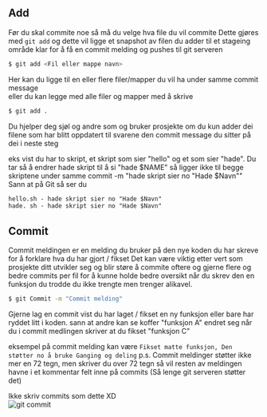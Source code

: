 ## Add

Før du skal commite noe så må du velge hva file du vil commite
Dette gjøres med `git add`
og dette vil ligge et snapshot av filen du adder til et stageing område klar for å få en commit melding og pushes til git serveren

```sh
$ git add <Fil eller mappe navn>
```
Her kan du ligge til en eller flere filer/mapper du vil ha under samme commit message <br />
eller du kan legge med alle filer og mapper med å skrive

```sh
$ git add .
```

Du hjelper deg sjøl og andre som og bruker prosjekte om du kun adder dei filene som har blitt oppdatert til svarene den commit message du sitter på dei i neste steg

eks vist du har to skript, et skript som sier "hello" og et som sier "hade".
Du tar så å endrer hade skript til å si "hade $NAME" så ligger ikke til begge skriptene under samme commit -m "hade skript sier no "Hade $Navn""
Sann at på Git så ser du

```txt
hello.sh - hade skript sier no "Hade $Navn"
hade. sh - hade skript sier no "Hade $Navn"
```

## Commit
 
Commit meldingen er en melding du bruker på den nye koden du har skreve for å forklare hva du har gjort / fikset
Det kan være viktig etter vert som prosjekte ditt utvikler seg og blir støre å commite oftere og gjerne flere og bedre commits per fil for å kunne holde bedre oversikt når du skrev den en funksjon du trodde du ikke trengte men trenger alikavel.

```sh
$ git Commit -m "Commit melding"
```

Gjerne lag en commit vist du har laget / fikset en ny funksjon eller bare har ryddet litt i koden. sann at andre kan se koffer "funksjon A" endret seg når du i commit medlingen skriver at du fikset "funksjon C"

eksempel på commit melding kan være `Fikset matte funksjon, Den støtter no å bruke Ganging og deling`
p.s. Commit meldinger støtter ikke mer en 72 tegn, men skriver du over 72 tegn så vil resten av meldingen havne i et kommentar felt inne på commits (Så lenge git serveren støtter det)

Ikke skriv commits som dette XD <br />
![git commit](https://imgs.xkcd.com/comics/git_commit.png)